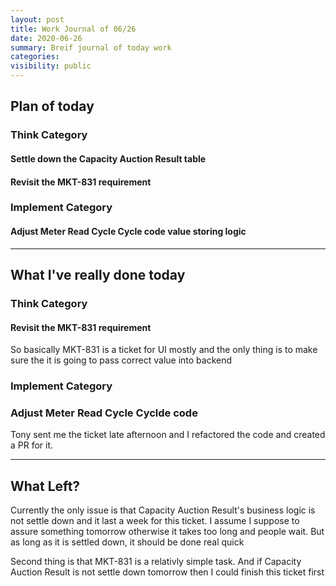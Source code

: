 ```yaml
---
layout: post
title: Work Journal of 06/26
date: 2020-06-26
summary: Breif journal of today work
categories:
visibility: public
---
```


## Plan of today

### Think Category
#### Settle down the Capacity Auction Result table
#### Revisit the MKT-831 requirement 

### Implement Category
#### Adjust Meter Read Cycle Cycle code value storing logic


***

## What I've really done today
### Think Category
#### Revisit the MKT-831 requirement 
So basically MKT-831 is a ticket for UI mostly and the only thing is to make sure the it is going to pass correct value into backend

### Implement Category
### Adjust Meter Read Cycle Cyclde code 
Tony sent me the ticket late afternoon and I refactored the code and created a PR for it.

*** 

## What Left?

Currently the only issue is that Capacity Auction Result's business logic is not settle down and it last a week for this ticket. I assume I suppose to assure something tomorrow otherwise it takes too long and people wait. But as long as it is settled down, it should be done real quick

Second thing is that MKT-831 is a relativly simple task. And if Capacity Auction Result is not settle down tomorrow then I could finish this ticket first
